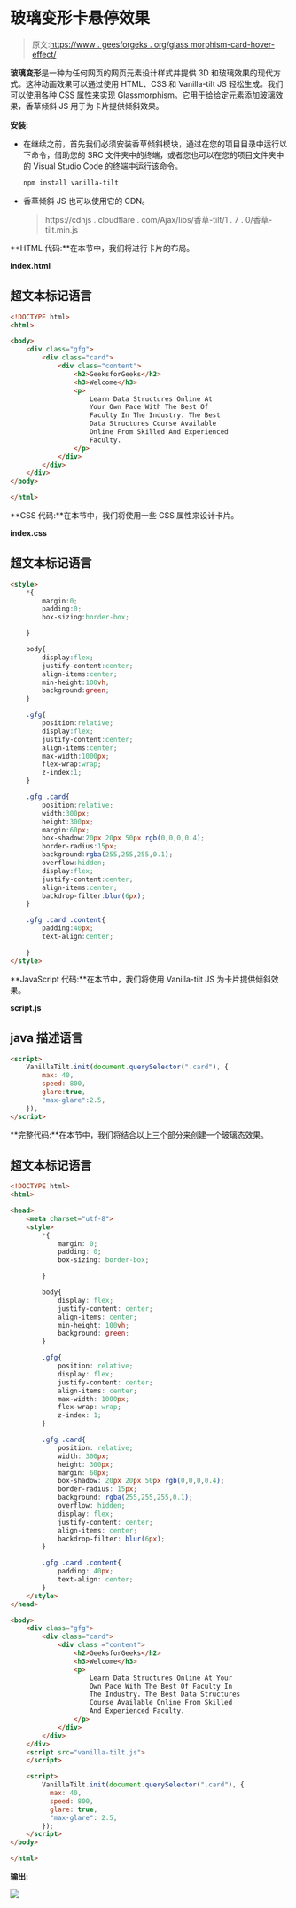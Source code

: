 # 玻璃变形卡悬停效果

> 原文:[https://www . geesforgeks . org/glass morphism-card-hover-effect/](https://www.geeksforgeeks.org/glassmorphism-card-hover-effect/)

**玻璃变形**是一种为任何网页的网页元素设计样式并提供 3D 和玻璃效果的现代方式。这种动画效果可以通过使用 HTML、CSS 和 Vanilla-tilt JS 轻松生成。我们可以使用各种 CSS 属性来实现 Glassmorphism。它用于给给定元素添加玻璃效果，香草倾斜 JS 用于为卡片提供倾斜效果。

**安装:**

*   在继续之前，首先我们必须安装香草倾斜模块，通过在您的项目目录中运行以下命令，借助您的 SRC 文件夹中的终端，或者您也可以在您的项目文件夹中的 Visual Studio Code 的终端中运行该命令。

    ```html
    npm install vanilla-tilt
    ```

*   香草倾斜 JS 也可以使用它的 CDN。

    > https://cdnjs . cloudflare . com/Ajax/libs/香草-tilt/1 . 7 . 0/香草-tilt.min.js

**HTML 代码:**在本节中，我们将进行卡片的布局。

**index.html**

## 超文本标记语言

```html
<!DOCTYPE html>
<html>

<body>
    <div class="gfg">
        <div class="card">
            <div class="content">
                <h2>GeeksforGeeks</h2>
                <h3>Welcome</h3>
                <p>
                    Learn Data Structures Online At 
                    Your Own Pace With The Best Of 
                    Faculty In The Industry. The Best 
                    Data Structures Course Available
                    Online From Skilled And Experienced 
                    Faculty.
                </p>
            </div>
        </div>
    </div>
</body>

</html>
```

**CSS 代码:**在本节中，我们将使用一些 CSS 属性来设计卡片。

**index.css**

## 超文本标记语言

```html
<style>
    *{
        margin:0;
        padding:0;
        box-sizing:border-box;

    }

    body{
        display:flex;
        justify-content:center;
        align-items:center;
        min-height:100vh;
        background:green;
    }

    .gfg{
        position:relative;
        display:flex;
        justify-content:center;
        align-items:center;
        max-width:1000px;
        flex-wrap:wrap;
        z-index:1;
    }

    .gfg .card{
        position:relative;
        width:300px;
        height:300px;
        margin:60px;
        box-shadow:20px 20px 50px rgb(0,0,0,0.4);
        border-radius:15px;
        background:rgba(255,255,255,0.1);
        overflow:hidden;
        display:flex;
        justify-content:center;
        align-items:center;
        backdrop-filter:blur(6px);
    }

    .gfg .card .content{
        padding:40px;
        text-align:center;

    }
</style>
```

**JavaScript 代码:**在本节中，我们将使用 Vanilla-tilt JS 为卡片提供倾斜效果。

**script.js**

## java 描述语言

```html
<script>
    VanillaTilt.init(document.querySelector(".card"), {
        max: 40,
        speed: 800,
        glare:true,
        "max-glare":2.5,
    });
</script>
```

**完整代码:**在本节中，我们将结合以上三个部分来创建一个玻璃态效果。

## 超文本标记语言

```html
<!DOCTYPE html>
<html>

<head>
    <meta charset="utf-8">
    <style>
        *{
            margin: 0;
            padding: 0;
            box-sizing: border-box;

        }

        body{
            display: flex;
            justify-content: center;
            align-items: center;
            min-height: 100vh;
            background: green;
        }

        .gfg{
            position: relative;
            display: flex;
            justify-content: center;
            align-items: center;
            max-width: 1000px;
            flex-wrap: wrap;
            z-index: 1;
        }

        .gfg .card{
            position: relative;
            width: 300px;
            height: 300px;
            margin: 60px;
            box-shadow: 20px 20px 50px rgb(0,0,0,0.4);
            border-radius: 15px;
            background: rgba(255,255,255,0.1);
            overflow: hidden;
            display: flex;
            justify-content: center;
            align-items: center;
            backdrop-filter: blur(6px);
        }

        .gfg .card .content{
            padding: 40px;
            text-align: center;
        }
    </style>
</head>

<body>
    <div class="gfg">
        <div class="card">
            <div class ="content">
                <h2>GeeksforGeeks</h2>
                <h3>Welcome</h3>
                <p>
                    Learn Data Structures Online At Your 
                    Own Pace With The Best Of Faculty In 
                    The Industry. The Best Data Structures 
                    Course Available Online From Skilled 
                    And Experienced Faculty.
                </p>
            </div>
        </div>
    </div>
    <script src="vanilla-tilt.js">
    </script>

    <script>
        VanillaTilt.init(document.querySelector(".card"), {
          max: 40,
          speed: 800,
          glare: true,
          "max-glare": 2.5,
        });
    </script>
</body>

</html>
```

**输出:**

![](img/52428f5d5e2dc513778e134d34e5005b.png)